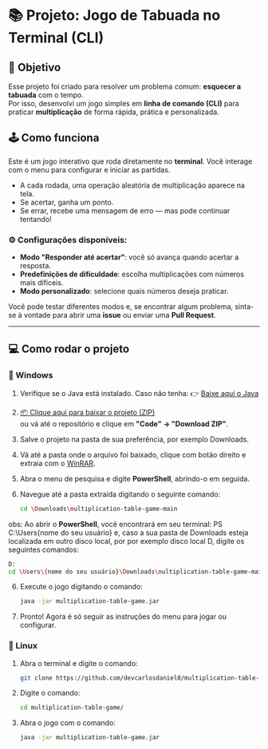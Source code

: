 # 📚 Projeto: Jogo de Tabuada no Terminal (CLI)

## 🎯 Objetivo

Esse projeto foi criado para resolver um problema comum: **esquecer a tabuada** com o tempo.  
Por isso, desenvolvi um jogo simples em **linha de comando (CLI)** para praticar **multiplicação** de forma rápida, prática e personalizada.

## 🕹️ Como funciona

Este é um jogo interativo que roda diretamente no **terminal**. Você interage com o menu para configurar e iniciar as partidas.

- A cada rodada, uma operação aleatória de multiplicação aparece na tela.
- Se acertar, ganha um ponto.
- Se errar, recebe uma mensagem de erro — mas pode continuar tentando!

### ⚙️ Configurações disponíveis:

- **Modo "Responder até acertar"**: você só avança quando acertar a resposta.
- **Predefinições de dificuldade**: escolha multiplicações com números mais difíceis.
- **Modo personalizado**: selecione quais números deseja praticar.

Você pode testar diferentes modos e, se encontrar algum problema, sinta-se à vontade para abrir uma **issue** ou enviar uma **Pull Request**.

---

## 💻 Como rodar o projeto

### 🔵 Windows

1. Verifique se o Java está instalado. Caso não tenha:
   👉 [Baixe aqui o Java](https://www.java.com/pt-BR/download/?locale=pt_BR)

2. [📦 Clique aqui para baixar o projeto (ZIP)](https://github.com/devcarlosdaniel0/multiplication-table-game/archive/refs/heads/main.zip)  
   ou vá até o repositório e clique em **"Code" → "Download ZIP"**.

3. Salve o projeto na pasta de sua preferência, por exemplo Downloads.

4. Vá até a pasta onde o arquivo foi baixado, clique com botão direito e extraia com o [WinRAR](https://www.win-rar.com/predownload.html?&L=9).

5. Abra o menu de pesquisa e digite **PowerShell**, abrindo-o em seguida.
   
6. Navegue até a pasta extraída digitando o seguinte comando:
   ```bash
   cd \Downloads\multiplication-table-game-main
   ```

obs: Ao abrir o **PowerShell**, você encontrará em seu terminal: PS C:\Users\{nome do seu usuário} e, caso a sua pasta de Downloads esteja localizada em outro disco local, por por exemplo disco local D, digite os seguintes comandos: 
   ```bash
   D:
   cd \Users\{nome do seu usuário}\Downloads\multiplication-table-game-main
   ```

6. Execute o jogo digitando o comando:
   ```bash
   java -jar multiplication-table-game.jar
   ```

8. Pronto! Agora é só seguir as instruções do menu para jogar ou configurar.

### 🐧 Linux

1. Abra o terminal e digite o comando:
   ```bash
   git clone https://github.com/devcarlosdaniel0/multiplication-table-game.git
   ```

2. Digite o comando:
   ```bash
   cd multiplication-table-game/
   ```

3. Abra o jogo com o comando:
   ```bash
   java -jar multiplication-table-game.jar 
   ```
